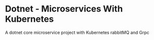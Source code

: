 # Dotnet - Microservices With Kubernetes
A dotnet core microservice project with Kubernetes rabbitMQ and Grpc
